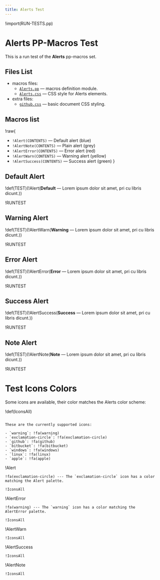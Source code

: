 ```yaml
---
title: Alerts Test
---
```


!import(RUN-TESTS.pp)

# Alerts PP-Macros Test

This is a run test of the __Alerts__ pp-macros set.

## Files List

- macros files:
    + [`Alerts.pp`](../macros/Alerts.pp) — macros definition module.
    + [`Alerts.css`](../macros/Alerts.css) — CSS style for Alerts elements.
- extra files:
    + [`github.css`](./github.css) — basic document CSS styling.

## Macros list

!raw{
-   `!Alert(CONTENTS)` — Default alert (blue)
-   `!AlertNote(CONTENTS)` — Plain alert (grey)
-   `!AlertError(CONTENTS)` — Error alert (red)
-   `!AlertWarn(CONTENTS)` — Warning alert (yellow)
-   `!AlertSuccess(CONTENTS)` — Success alert (green)
}



## Default Alert

!def(TEST)(!Alert(__Default__ — Lorem ipsum dolor sit amet, pri cu libris dicunt.))

!RUNTEST

## Warning Alert

!def(TEST)(!AlertWarn(__Warning__ — Lorem ipsum dolor sit amet, pri cu libris dicunt.))

!RUNTEST

## Error Alert

!def(TEST)(!AlertError(__Error__ — Lorem ipsum dolor sit amet, pri cu libris dicunt.))

!RUNTEST

## Success Alert

!def(TEST)(!AlertSuccess(__Success__ — Lorem ipsum dolor sit amet, pri cu libris dicunt.))

!RUNTEST

## Note Alert

!def(TEST)(!AlertNote(__Note__ — Lorem ipsum dolor sit amet, pri cu libris dicunt.))

!RUNTEST


# Test Icons Colors

Some icons are available, their color matches the Alerts color scheme:

!def(IconsAll)
~~~~~~~~~~~~~~~~~~~~~~~~~~~~~~~~~~~~~~~~~~~~~~~~~~~~~~~~~~~~~~~~~~~~~~~~

These are the currently supported icons:

- `warning`: !fa(warning)
- `exclamation-circle`: !fa(exclamation-circle)
- `github`: !fa(github)
- `bitbucket`: !fa(bitbucket)
- `windows`: !fa(windows)
- `linux`: !fa(linux)
- `apple`: !fa(apple)

~~~~~~~~~~~~~~~~~~~~~~~~~~~~~~~~~~~~~~~~~~~~~~~~~~~~~~~~~~~~~~~~~~~~~~~~

!Alert
~~~~~~~~~~~~~~~~~~~~~~~~~~~~~~~~~~~~~~~~~~~~~~~~~~~~~~~~~~~~~~~~~~~~~~~~
!fa(exclamation-circle) --- The `exclamation-circle` icon has a color matching the Alert palette.

!IconsAll
~~~~~~~~~~~~~~~~~~~~~~~~~~~~~~~~~~~~~~~~~~~~~~~~~~~~~~~~~~~~~~~~~~~~~~~~


!AlertError
~~~~~~~~~~~~~~~~~~~~~~~~~~~~~~~~~~~~~~~~~~~~~~~~~~~~~~~~~~~~~~~~~~~~~~~~
!fa(warning) --- The `warning` icon has a color matching the AlertError palette.

!IconsAll
~~~~~~~~~~~~~~~~~~~~~~~~~~~~~~~~~~~~~~~~~~~~~~~~~~~~~~~~~~~~~~~~~~~~~~~~


!AlertWarn
~~~~~~~~~~~~~~~~~~~~~~~~~~~~~~~~~~~~~~~~~~~~~~~~~~~~~~~~~~~~~~~~~~~~~~~~
!IconsAll
~~~~~~~~~~~~~~~~~~~~~~~~~~~~~~~~~~~~~~~~~~~~~~~~~~~~~~~~~~~~~~~~~~~~~~~~

!AlertSuccess
~~~~~~~~~~~~~~~~~~~~~~~~~~~~~~~~~~~~~~~~~~~~~~~~~~~~~~~~~~~~~~~~~~~~~~~~
!IconsAll
~~~~~~~~~~~~~~~~~~~~~~~~~~~~~~~~~~~~~~~~~~~~~~~~~~~~~~~~~~~~~~~~~~~~~~~~

!AlertNote
~~~~~~~~~~~~~~~~~~~~~~~~~~~~~~~~~~~~~~~~~~~~~~~~~~~~~~~~~~~~~~~~~~~~~~~~
!IconsAll
~~~~~~~~~~~~~~~~~~~~~~~~~~~~~~~~~~~~~~~~~~~~~~~~~~~~~~~~~~~~~~~~~~~~~~~~
